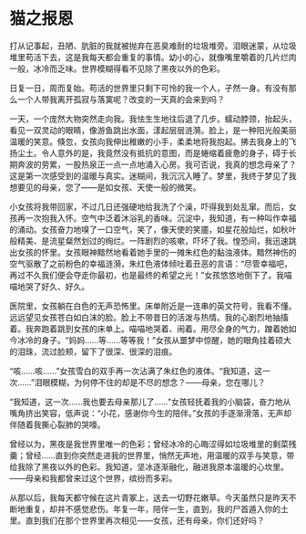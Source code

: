 # 猫之报恩

打从记事起，丑陋、肮脏的我就被抛弃在恶臭难耐的垃圾堆旁。泪眼迷蒙，从垃圾堆里苟活下去，这是我每天都会重复的事情。幼小的心，就像嘴里嚼着的几片烂肉一般，冰冷而乏味。世界模糊得看不见除了黑夜以外的色彩。 

日复一日，周而复始。苟活的世界里只剩下可怜的我一个人，孑然一身。有没有那么一个人带我离开孤寂与落寞呢？改变的一天真的会来到吗？ 

一天，一个庞然大物突然走向我。我怯生生地往后退了几步。蠕动脖颈，抬起头，看见一双灵动的眼睛，像游鱼跳出水面，漾起层层涟漪。脸上，是一种阳光般美丽温暖的笑意。倏忽，女孩向我伸出稚嫩的小手，柔柔地将我抱起。拂去我身上的飞扬尘土。令人意外的是，我竟然没有抵抗的意图，而是蜷缩着疲惫的身子，碍于长期奔波的劳累，一股热泉正一点一点地涌入心房。我可否说，我真的想念母亲了？这是第一次感受到的温暖与真实。迷糊间，我沉沉入睡了。梦里，我终于梦见了我想要见的母亲，您了——是如女孩、天使一般的微笑。 

小女孩将我带回家，不过几日还强硬地给我洗了个澡，吓得我到处乱窜。而后，女孩再一次抱我入怀。空气中泛着沐浴乳的香味。沉淀中，我知道，有一种叫作幸福的涌动。女孩奋力地嗅了一口空气，笑了，像天使的笑靥，如星花般灿烂，如秋叶般精美、是流星粲然划过的绚烂。一阵剧烈的咳嗽，吓坏了我。惶恐间，我迅速跳出女孩的怀里。女孩眼神黯然地看着她手里的一摊朱红色的黏浊液体。黯然神伤的空气驱散了之前粉色的幸福涟漪，朱红色液体倾吐着丑恶的言语：“尽管幸福吧，再过不久我们便会夺走你最初，也是最终的希望之光！”女孩悠悠地倒下了。我喵喵地哭了好久、好久。 

医院里，女孩躺在白色的无声恐怖里。床单附近是一连串的英文符号，我看不懂。远远望见女孩苍白如白沫的脸。脸上不带昔日的活泼与热情。我的心剧烈地抽搐着。我奔跑着跳到女孩的床单上。喵喵地哭着、闹着。用尽全身的气力，蹭着她如今冰冷的身子。“妈妈……等……等等我！”女孩从噩梦中惊醒，她的眼角挂着硕大的泪珠，流过脸颊，留下了很深、很深的泪痕。 

“咳……咳……”女孩雪白的双手再一次沾满了朱红色的液体。“我知道，这一次……”泪眼模糊，为何停不住的却是不尽的想念？——母亲，您在哪儿？ 

“我知道，这一次……我也要去母亲那儿了……”女孩轻抚着我的小脑袋，奋力地从嘴角挤出笑容，低声说：“小花，感谢你今生的陪伴。”女孩的手逐渐滑落，无声却伴随着我撕心裂肺的哭嚎。 

曾经以为，黑夜是我世界里唯一的色彩；曾经冰冷的心晦涩得如垃圾堆里的剩菜残羹；曾经……直到你突然走进我的世界里，悄然无声地，用温暖的双手与笑意，带给我除了黑夜以外的色彩。我知道，坚冰逐渐融化，融进我原本温暖的心坎里。——母亲和我都曾来过这个世界，缤纷而多彩。 

从那以后，我每天都守候在这片青冢上，送去一切野花嫩草。今天虽然只是昨天不断地重复，却并不感觉悲伤。年复一年，陪伴一生，直到，我的尸首遁入你的土里。直到我们在那个世界里再次相见——女孩，还有母亲，你们还好吗？